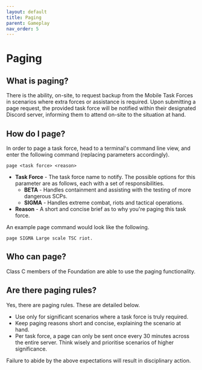 ```yaml
---
layout: default
title: Paging
parent: Gameplay
nav_order: 5
---
```


# Paging
## What is paging?
There is the ability, on-site, to request backup from the Mobile Task Forces in scenarios where extra forces or assistance is required. Upon submitting a page request, the provided task force will be notified within their designated Discord server, informing them to attend on-site to the situation at hand.

## How do I page?
In order to page a task force, head to a terminal's command line view, and enter the following command (replacing parameters accordingly).

```
page <task force> <reason>
```

- **Task Force** - The task force name to notify. The possible options for this parameter are as follows, each with a set of responsibilities.
    - **BETA** - Handles containment and assisting with the testing of more dangerous SCPs.
    - **SIGMA** - Handles extreme combat, riots and tactical operations.
- **Reason** - A short and concise brief as to why you're paging this task force.

An example page command would look like the following.

```
page SIGMA Large scale TSC riot.
```

## Who can page?
Class C members of the Foundation are able to use the paging functionality.

## Are there paging rules?
Yes, there are paging rules. These are detailed below.

- Use only for significant scenarios where a task force is truly required.
- Keep paging reasons short and concise, explaining the scenario at hand.
- Per task force, a page can only be sent once every 30 minutes across the entire server. Think wisely and prioritise scenarios of higher significance.

Failure to abide by the above expectations will result in disciplinary action.